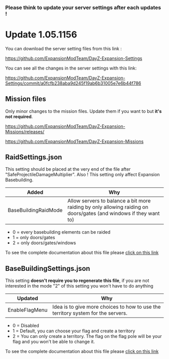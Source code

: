 ### Please think to update your server settings after each updates !

# Update 1.05.1156

You can download the server setting files from this link : 

https://github.com/ExpansionModTeam/DayZ-Expansion-Settings

You can see all the changes in the server settings with this link: 

https://github.com/ExpansionModTeam/DayZ-Expansion-Settings/commit/a0fcfb238aba9d245f19ab6b31005e7e6b44f786

## Mission files

Only minor changes to the mission files. Update them if you want to but **it's not required**.

https://github.com/ExpansionModTeam/DayZ-Expansion-Missions/releases/

https://github.com/ExpansionModTeam/DayZ-Expansion-Missions

## RaidSettings.json

This setting should be placed at the very end of the file after "SafeProjectileDamageMultiplier". Also ! This setting only affect Expansion Basebuilding.

| Added| Why |
|---|---|
| BaseBuildingRaidMode | Allow servers to balance a bit more raiding by only allowing raiding on doors/gates (and windows if they want to) |

- 0 = every basebuilding elements can be raided
- 1 = only doors/gates
- 2 = only doors/gates/windows

To see the complete documentation about this file please [click on this link](https://github.com/salutesh/DayZ-Expansion-Scripts/wiki/%5BServer-Hosting%5D-RaidSettings)

## BaseBuildingSettings.json

This setting **doesn't require you to regenerate this file**, if you are not interested in the mode "2" of this setting you won't have to do anything

| Updated | Why |
|---|---|
| EnableFlagMenu | Idea is to give more choices to how to use the territory system for the servers. |

- 0 = Disabled
- 1 = Default, you can choose your flag and create a territory
- 2 = You can only create a territory. The flag on the flag pole will be your flag and you won't be able to change it.

To see the complete documentation about this file please [click on this link](https://github.com/salutesh/DayZ-Expansion-Scripts/wiki/%5BServer-Hosting%5D-BaseBuildingSettings)